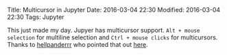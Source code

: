 Title: Multicursor in Jupyter
Date: 2016-03-04 22:30
Modified: 2016-03-04 22:30
Tags: Jupyter

This just made my day. Jupyer has multicursor support. `Alt + mouse selection` for multiline selection
and `Ctrl + mouse clicks` for multicursors. Thanks to [hellpanderrr](https://github.com/hellpanderrr)
who pointed that out [here](https://github.com/jupyter/notebook/issues/174).